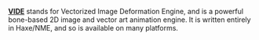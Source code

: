 [**VIDE**](http://david.fancyfishgames.com/search/label/VIDE) stands for Vectorized Image Deformation Engine, and is a powerful bone-based 2D image and vector art animation engine. It is written entirely in Haxe/NME, and so is available on many platforms.
